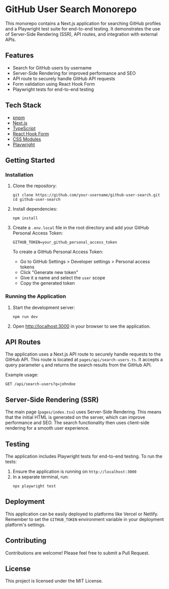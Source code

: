 # GitHub User Search Monorepo

This monorepo contains a Next.js application for searching GitHub profiles and a Playwright test suite for end-to-end testing. It demonstrates the use of Server-Side Rendering (SSR), API routes, and integration with external APIs.

## Features

- Search for GitHub users by username
- Server-Side Rendering for improved performance and SEO
- API route to securely handle GitHub API requests
- Form validation using React Hook Form
- Playwright tests for end-to-end testing

## Tech Stack

- [pnpm](https://pnpm.io/)
- [Next.js](https://nextjs.org/)
- [TypeScript](https://www.typescriptlang.org/)
- [React Hook Form](https://react-hook-form.com/)
- [CSS Modules](https://github.com/css-modules/css-modules)
- [Playwright](https://playwright.dev/)

## Getting Started

### Installation

1. Clone the repository:

   ```
   git clone https://github.com/your-username/github-user-search.git
   cd github-user-search
   ```

2. Install dependencies:

   ```
   npm install
   ```

3. Create a `.env.local` file in the root directory and add your GitHub Personal Access Token:

   ```
   GITHUB_TOKEN=your_github_personal_access_token
   ```

   To create a GitHub Personal Access Token:

   - Go to GitHub Settings > Developer settings > Personal access tokens
   - Click "Generate new token"
   - Give it a name and select the `user` scope
   - Copy the generated token

### Running the Application

1. Start the development server:

   ```
   npm run dev
   ```

2. Open [http://localhost:3000](http://localhost:3000) in your browser to see the application.

## API Routes

The application uses a Next.js API route to securely handle requests to the GitHub API. This route is located at `pages/api/search-users.ts`. It accepts a query parameter `q` and returns the search results from the GitHub API.

Example usage:

```
GET /api/search-users?q=johndoe
```

## Server-Side Rendering (SSR)

The main page (`pages/index.tsx`) uses Server-Side Rendering. This means that the initial HTML is generated on the server, which can improve performance and SEO. The search functionality then uses client-side rendering for a smooth user experience.

## Testing

The application includes Playwright tests for end-to-end testing. To run the tests:

1. Ensure the application is running on `http://localhost:3000`
2. In a separate terminal, run:
   ```
   npx playwright test
   ```

## Deployment

This application can be easily deployed to platforms like Vercel or Netlify. Remember to set the `GITHUB_TOKEN` environment variable in your deployment platform's settings.

## Contributing

Contributions are welcome! Please feel free to submit a Pull Request.

## License

This project is licensed under the MIT License.
